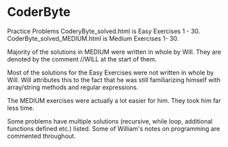 # CoderByte
Practice Problems
CoderyByte_solved.html is Easy Exercises 1 - 30.
CoderByte_solved_MEDIUM.html is Medium Exercises 1- 30.

Majority of the solutions in MEDIUM were written in whole by Will. They are denoted by the comment //WILL
at the start of them.

Most of the solutions for the Easy Exercises were not written in whole by Will. Will attributes this
to the fact that he was still familiarizing himself with array/string methods and regular expressions.

The MEDIUM exercises were actually a lot easier for him. They took him far less time.

Some problems have multiple solutions (recursive, while loop, additional functions defined etc.) listed.
Some of William's notes on programming are commented throughout.
